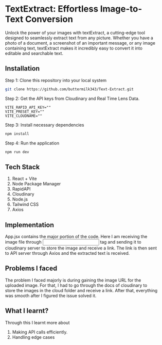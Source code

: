 # TextExtract: Effortless Image-to-Text Conversion

Unlock the power of your images with textExtract, a cutting-edge tool designed to seamlessly extract text from any picture. Whether you have a photo of a document, a screenshot of an important message, or any image containing text, textExtract makes it incredibly easy to convert it into editable and searchable text. 

## Installation

Step 1: Clone this repository into your local system
```bash
git clone https://github.com/buttermilk343/Text-Extract.git
```
Step 2: Get the API keys from Cloudinary and Real Time Lens Data.
```env
VITE_RAPID_API_KEY=""
VITE_PRESET_KEY=""
VITE_CLOUDNAME=""
```

Step 3: Install necessary dependencies
```bash
npm install
```

Step 4: Run the application
```bash
npm run dev
```

## Tech Stack

1. React + Vite
2. Node Package Manager
3. RapidAPI
4. Cloudinary
5. Node.js
6. Tailwind CSS
7. Axios

## Implementation

App.jsx contains the major portion of the code. Here I am receiving the image file through <input/> tag and sending it to cloudinary server to store the image and receive a link. The link is then sent to API server through Axios and the extracted text is received.

## Problems I faced

The problem I faced majorly is during gaining the image URL for the uploaded image. For that, I had to go through the docs of cloudinary to store the images in the cloud folder and receive a link. After that, everything was smooth after I figured the issue solved it.

## What I learnt? 

Through this I learnt more about
1. Making API calls efficiently.
2. Handling edge cases
